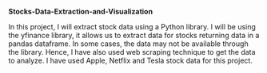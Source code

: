 **Stocks-Data-Extraction-and-Visualization**

In this project, I will extract stock data using a Python library. I will be using the yfinance library, it allows us to extract data for stocks returning data in a pandas dataframe.
In some cases, the data may not be available through the library. Hence, I have also used web scraping technique to get the data to analyze.
I have used Apple, Netflix and Tesla stock data for this project.
